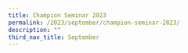 ```yaml
---
title: Champion Seminar 2023
permalink: /2023/september/champion-seminar-2023/
description: ""
third_nav_title: September
---
```

